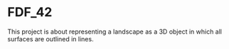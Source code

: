 # FDF_42
This project is about representing a landscape as a 3D object in which all surfaces are outlined in lines.
